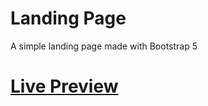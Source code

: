 # Landing Page
 A simple landing page made with Bootstrap 5

# [Live Preview](https://ch4rlzki.github.io/landing-page/)
